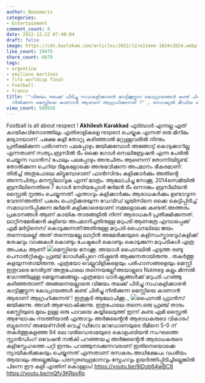 ```yaml
---
author: Beaumaris
categories:
- Entertainment
comment_count: 0
date: 2022-12-22 07:40:04
draft: false
image: https://cdn.boolokam.com/articles/2022/12/e11eee-1024x1024.webp
like_count: 19479
share_count: 6679
tags:
- argentina
- emiliano martínez
- fifa worldcup final
- Football
- france
title: '"വിജയം തലക്ക് പിടിച്ചു സഹകളിക്കാരൻ കാട്ടിക്കൂട്ടുന്ന കോപ്രായങ്ങൾ കണ്ട് ചിരിച്ചു
  നിൽക്കുന്ന മെസ്സിയെ കാണാൻ ആരാണ് ആഗ്രഹിക്കുന്നത് ?" , സോഷ്യൽ മീഡിയ കുറിപ്പ്'
view_count: 588936
---
```


Football is all about respect ! **Akhilesh Karakkad** ഫുട്ബാൾ എന്നല്ല ഏത് കായികവിനോദത്തിലും എതിരാളികളെ respect ചെയ്യുക എന്നത് ഒരു മിനിമം മര്യാദയാണ്. പക്ഷേ കളി തോറ്റു കഴിഞ്ഞാൽ മറ്റുള്ളവരിൽ നിന്നും പ്രതീക്ഷിക്കുന്ന പരിഗണന പലപ്പോഴും ജയിക്കുമ്പോൾ അങ്ങോട്ട് കൊടുക്കാറില്ല എന്നതാണ് സത്യം.ബ്രസീൽ ടീം ഒക്കെ ഗോൾ സെലിബ്രേഷൻ എന്ന പേരിൽ ചെയ്യുന്ന ഡാൻസ് പോലും പലപ്പോഴും അനുചിതം ആണെന്ന് തോന്നിയിട്ടുണ്ട്. തോൽക്കുന്ന ചെറിയ ടീമുകളോക്കെ അനുഭവിക്കുന്ന അപമാനം ഭീകരമാണ്. തിരിച്ച് അതുപോലെ കിട്ടുമ്പോഴാണ് ഫാൻസിനും കളിക്കാർക്കും അതിൻ്റെ അനൗചിത്യം മനസ്സിലാവുക എന്ന് മാത്രം. ആലോചിച്ചു നോക്കൂ, 2014സെമിയിൽ ബ്രസീലിനെതിരെ 7 ഗോൾ നേടിയപ്പോൾ ജർമൻ ടീം ഒന്നടങ്കം ബ്രസീലിയൻ സ്റ്റൈൽ നൃത്തം ചെയ്യുന്നത്! എന്താവും കളിക്കാർക്കും ആരാധകർക്കും ഉണ്ടാവുന്ന വേദന!അതിന് പകരം പൊട്ടിക്കരയുന്ന ഡേവിഡ് ലൂയിസിനെ ഒക്കെ കെട്ടിപ്പിടിച്ച് സമാധാനിപ്പിക്കുന്ന ജർമൻ കളിക്കാരെയാണ് നമ്മളൊക്കെ കണ്ടത്.അത്തരം പ്രകടനങ്ങൾ ആണ് കായിക താരങ്ങളിൽ നിന്ന് ആരാധകർ പ്രതീക്ഷിക്കുന്നത്. ലാറ്റിനമേരിക്കൻ കളിയെ അപമാനിച്ചതിനുള്ള മറുപടി ആണത്രേ എമ്പാപ്പെക്ക് എമി മർട്ടിനെസ് കൊടുക്കുന്നത്!അതിനുള്ള മറുപടി ഫൈനലിലെ ജയം തന്നെയല്ലെ! അത് തന്നെയല്ലേ ലാറ്റിൻ അമേരിക്കയുടെ കളിസംസ്കാരവും!കളിക്ക് ശേഷവും വാക്കുകൾ കൊണ്ടും ചേഷ്ടകൾ കൊണ്ടും കൊടുക്കുന്ന മറുപടികൾ എത്ര അപക്വം ആണ്! ![](https://cdn.boolokam.com/articles/2022/12/e11eee-1024x1024.webp)മെസ്സിയെ നോക്കൂ. അയാൾ ഫൈനലിൽ എടുത്ത രണ്ടു പെനാൽറ്റികളും ഫ്രഞ്ച് ഗോൾകീപ്പറെ നിഷ്പ്രഭൻ ആക്കുന്നതായിരുന്നു . തകർത്തു കളയുന്നതായിരുന്നു. എത്രയോ വെല്ലുവിളികളെയും പരിഹാസങ്ങളെയും മെസ്സി ഇതുവരെ നേരിട്ടത് അതുപോലെ തന്നെയല്ലേ?അയാളുടെ Nutmeg കളും മിന്നൽ വേഗത്തിലുള്ള മെയ്യനക്കങ്ങളും എത്രയോ ധാർഷ്ട്യങ്ങൾക്ക് മറുപടി പറഞ്ഞു കഴിഞ്ഞതാണ്! അങ്ങനെയല്ലാതെ വിജയം തലക്ക് പിടിച്ചു സഹകളിക്കാരൻ കാട്ടിക്കൂട്ടുന്ന കോപ്രായങ്ങൾ കണ്ട് ചിരിച്ചു നിൽക്കുന്ന മെസ്സിയെ കാണാൻ ആരാണ് ആഗ്രഹിക്കുന്നത് ! ഇതുകൂടി ആലോചിക്കൂ.., ![](https://cdn.boolokam.com/articles/2022/12/svsvv-760x1024.jpg)ഫൈനൽ ഫ്രാൻസ് ജയിക്കുന്നു. അവർ ആഘോഷിക്കുന്നു. ഇതുപോലെ തന്നെ.ഒരു ഫ്രഞ്ച് താരം മെസ്സിയുടെ മുഖം ഉള്ള ഒരു പാവയെ കയ്യിലെടുത്ത് ഇന്ന് കണ്ട എമി സ്റ്റൈൽ ആഘോഷം നടത്തിയാൽ എന്താവും അർജൻ്റൈൻ ആരാധകരുടെ വികാരം!ബ്യുനെസ് അയേഴ്‌സിൽ വെച്ച് ഡീഗോ മറഡോണയുടെ ടീമിനെ 5-0 ന് തകർത്തുകളഞ്ഞ 94 ലെ വൽഡെരാമയുടെ കൊളംബിയൻ സംഘത്തെ സ്റ്റാൻഡിംഗ് ഒവേഷൻ നൽകി പറഞ്ഞയച്ച അർജൻ്റൈൻ ആരാധകരുടെ കളിസ്നേഹത്തെ പറ്റി ഇന്നും പറഞ്ഞുനടക്കുന്നവരാണ് ഇതിനെയൊക്കെ ന്യായീകരിക്കുകയും ചെയ്യുന്നത് എന്നതാണ് രസകരം.അധിക്ഷേപം വംശീയം ആയാലും അല്ലെങ്കിലും പരസ്പരബഹുമാനവും സ്നേഹവും ഉയർത്തിപ്പിടിച്ചില്ലെങ്കിൽ പിന്നെ ഈ കളി എന്തിന് കൊള്ളാം! https://youtu.be/9iDob64wBC8 https://youtu.be/mQfy3KRpyRs
